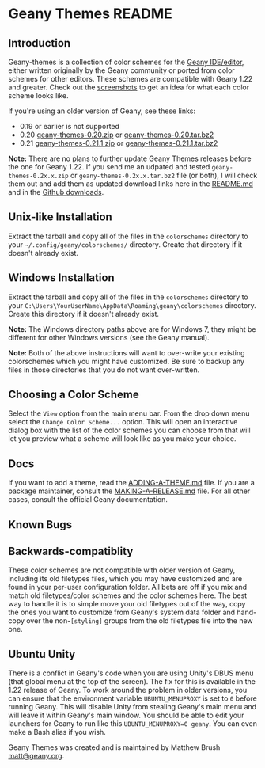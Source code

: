 Geany Themes README
===================

Introduction
------------

Geany-themes is a collection of color schemes for the
[Geany IDE/editor][geany], either written originally by the Geany community
or ported from color schemes for other editors. These schemes are compatible
with Geany 1.22 and greater. Check out the [screenshots][scrn] to get an
idea for what each color scheme looks like.

If you're using an older version of Geany, see these links:

* 0.19 or earlier is not supported
* 0.20 [geany-themes-0.20.zip][020zip] or [geany-themes-0.20.tar.bz2][020tar]
* 0.21 [geany-themes-0.21.1.zip][021zip] or [geany-themes-0.21.1.tar.bz2][021tar]

**Note:** There are no plans to further update Geany Themes releases before
the one for Geany 1.22. If you send me an udpated and tested
`geany-themes-0.2x.x.zip` or `geany-themes-0.2x.x.tar.bz2` file (or both),
I will check them out and add them as updated download links here in the
[README.md][readme] and in the [Github downloads][ghdl].

Unix-like Installation
----------------------

Extract the tarball and copy all of the files in the `colorschemes` directory
to your `~/.config/geany/colorschemes/` directory. Create that directory if it
doesn't already exist.

Windows Installation
--------------------

Extract the tarball and copy all of the files in the `colorschemes` directory
to your `C:\Users\YourUserName\AppData\Roaming\geany\colorschemes` directory.
Create this directory if it doesn't already exist.

**Note:** The Windows directory paths above are for Windows 7, they might be
different for other Windows versions (see the Geany manual).

**Note:** Both of the above instructions will want to over-write your existing
colorschemes which you might have customized. Be sure to backup any files in
those directories that you do not want over-written.

## Choosing a Color Scheme

Select the `View` option from the main menu bar.  From the drop down menu select the `Change Color Scheme...` option.  This will open an interactive dialog box with the list of the color schemes you can choose from that will let you preview what a scheme will look like as you make your choice.

Docs
----

If you want to add a theme, read the [ADDING-A-THEME.md][add-theme] file. If you
are a package maintainer, consult the [MAKING-A-RELEASE.md][make-release] file. For
all other cases, consult the official Geany documentation.

Known Bugs
----------

## Backwards-compatiblity

These color schemes are not compatible with older version of Geany, including
its old filetypes files, which you may have customized and are found in
your per-user configuration folder. All bets are off if you mix and match
old filetypes/color schemes and the color schemes here. The best way to
handle it is to simple move your old filetypes out of the way, copy the ones
you want to customize from Geany's system data folder and hand-copy over the
non-`[styling]` groups from the old filetypes file into the new one.

## Ubuntu Unity

There is a conflict in Geany's code when you are using Unity's DBUS menu (that
global menu at the top of the screen). The fix for this is available in the
1.22 release of Geany. To work around the problem in older versions, you can
ensure that the environment variable `UBUNTU_MENUPROXY` is set to `0` before
running Geany. This will disable Unity from stealing Geany's main menu and
will leave it within Geany's main window. You should be able to edit your
launchers for Geany to run like this `UBUNTU_MENUPROXY=0 geany`. You can even
make a Bash alias if you wish.

Geany Themes was created and is maintained by Matthew Brush <matt@geany.org>.

[geany]: http://www.geany.org
[readme]: https://github.com/codebrainz/geany-themes/blob/master/README.md
[ghdl]: https://github.com/codebrainz/geany-themes/downloads
[scrn]: https://github.com/codebrainz/geany-themes/tree/master/screenshots
[020zip]: https://github.com/downloads/codebrainz/geany-themes/geany-themes-0.20.zip
[020tar]: https://github.com/downloads/codebrainz/geany-themes/geany-themes-0.20.tar.bz2
[021zip]: https://github.com/downloads/codebrainz/geany-themes/geany-themes-0.21.1.zip
[021tar]: https://github.com/downloads/codebrainz/geany-themes/geany-themes-0.21.1.tar.bz2
[add-theme]: https://github.com/geany/geany-themes/blob/master/ADDING-A-THEME.md
[make-release]: https://github.com/geany/geany-themes/blob/master/MAKING-A-RELEASE.md

